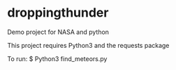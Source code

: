 # droppingthunder
Demo project for NASA and python

This project requires Python3 and the requests package

To run:
$ Python3 find_meteors.py